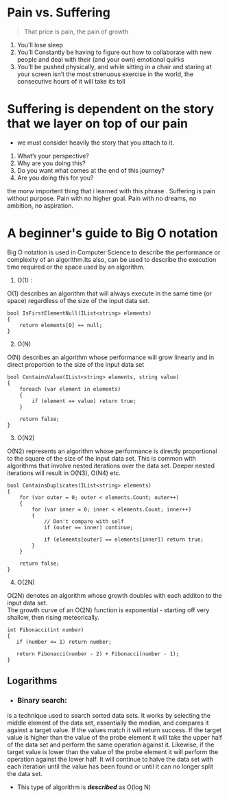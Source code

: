 
# Pain vs. Suffering

> That price is pain, the pain of growth
1. You’ll lose sleep
2. You’ll Constantly be having to figure out how to collaborate with new people and deal with their (and your own) emotional quirks
3. You’ll be pushed physically, and while sitting in a chair and staring at your screen isn’t the most strenuous exercise in the world, the consecutive hours of it will take its toll

# Suffering is dependent on the story that we layer on top of our pain

* we must  consider heavily the story that you attach to it.

1. What’s your perspective?
2. Why are you doing this?
3. Do you want what comes at the end of this journey?
4. Are you doing this for you?

the morw importent thing that i learned with this phrase .
Suffering is pain without purpose. Pain with no higher goal. Pain with no dreams, no ambition, no aspiration.

# A beginner's guide to Big O notation

Big O notation is used in Computer Science to describe the performance or complexity of an algorithm.Its also, can be used to describe the execution time required or the space used by an algorithm.

1. O(1) : 

O(1) describes an algorithm that will always execute in the same time (or space) regardless of the size of the input data set.
```
bool IsFirstElementNull(IList<string> elements)
{
    return elements[0] == null;
}
```

2. O(N)

O(N) describes an algorithm whose performance will grow linearly and in direct proportion to the size of the input data set
```
bool ContainsValue(IList<string> elements, string value)
{
    foreach (var element in elements)
    {
        if (element == value) return true;
    }

    return false;
}
```
3. O(N2)

O(N2) represents an algorithm whose performance is directly proportional to the square of the size of the input data set. This is common with algorithms that involve nested iterations over the data set. Deeper nested iterations will result in O(N3), O(N4) etc.

```
bool ContainsDuplicates(IList<string> elements)
{
    for (var outer = 0; outer < elements.Count; outer++)
    {
        for (var inner = 0; inner < elements.Count; inner++)
        {
            // Don't compare with self
            if (outer == inner) continue;

            if (elements[outer] == elements[inner]) return true;
        }
    }

    return false;
}
```

4. O(2N)

O(2N) denotes an algorithm whose growth doubles with each additon to the input data set.<br>
 The growth curve of an O(2N) function is exponential - starting off very shallow, then rising meteorically.

 ```
 int Fibonacci(int number)
{
    if (number <= 1) return number;

    return Fibonacci(number - 2) + Fibonacci(number - 1);
}
```

## Logarithms

* ### **Binary search**:
 is a technique used to search sorted data sets. It works by selecting the middle element of the data set, essentially the median, and compares it against a target value. If the values match it will return success. If the target value is higher than the value of the probe element it will take the upper half of the data set and perform the same operation against it. Likewise, if the target value is lower than the value of the probe element it will perform the operation against the lower half. It will continue to halve the data set with each iteration until the value has been found or until it can no longer split the data set.

 * This type of algorithm is ***described*** as O(log N)